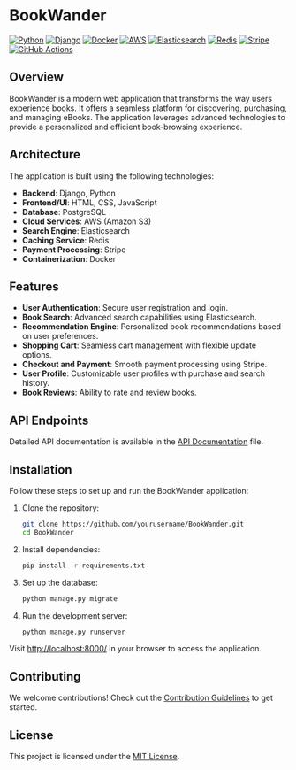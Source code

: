 # BookWander

[![Python](https://img.shields.io/badge/Python-3.8%2B-blue)](https://www.python.org/)
[![Django](https://img.shields.io/badge/Django-3.2-green)](https://www.djangoproject.com/)
[![Docker](https://img.shields.io/badge/Docker-19.03%2B-blue)](https://www.docker.com/)
[![AWS](https://img.shields.io/badge/AWS-Cloud-orange)](https://aws.amazon.com/)
[![Elasticsearch](https://img.shields.io/badge/Elasticsearch-7.0-blue)](https://www.elastic.co/)
[![Redis](https://img.shields.io/badge/Redis-6-red)](https://redis.io/)
[![Stripe](https://img.shields.io/badge/Stripe-Payment-brightgreen)](https://stripe.com/)
[![GitHub Actions](https://img.shields.io/badge/GitHub%20Actions-CI%2FCD-brightgreen)](https://github.com/features/actions)

## Overview

BookWander is a modern web application that transforms the way users experience books. It offers a seamless platform for discovering, purchasing, and managing eBooks. The application leverages advanced technologies to provide a personalized and efficient book-browsing experience.

## Architecture

The application is built using the following technologies:

- **Backend**: Django, Python
- **Frontend/UI**: HTML, CSS, JavaScript
- **Database**: PostgreSQL
- **Cloud Services**: AWS (Amazon S3)
- **Search Engine**: Elasticsearch
- **Caching Service**: Redis
- **Payment Processing**: Stripe
- **Containerization**: Docker

## Features

- **User Authentication**: Secure user registration and login.
- **Book Search**: Advanced search capabilities using Elasticsearch.
- **Recommendation Engine**: Personalized book recommendations based on user preferences.
- **Shopping Cart**: Seamless cart management with flexible update options.
- **Checkout and Payment**: Smooth payment processing using Stripe.
- **User Profile**: Customizable user profiles with purchase and search history.
- **Book Reviews**: Ability to rate and review books.

## API Endpoints

Detailed API documentation is available in the [API Documentation](API.md) file.

## Installation

Follow these steps to set up and run the BookWander application:

1. Clone the repository:

    ```bash
    git clone https://github.com/yourusername/BookWander.git
    cd BookWander
    ```

2. Install dependencies:

    ```bash
    pip install -r requirements.txt
    ```

3. Set up the database:

    ```bash
    python manage.py migrate
    ```

4. Run the development server:

    ```bash
    python manage.py runserver
    ```

Visit [http://localhost:8000/](http://localhost:8000/) in your browser to access the application.

## Contributing

We welcome contributions! Check out the [Contribution Guidelines](CONTRIBUTING.md) to get started.

## License

This project is licensed under the [MIT License](LICENSE).
